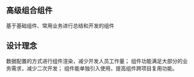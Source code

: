 ## 高级组合组件

基于基础组件、常用业务进行总结和开发的组件

## 设计理念

数据配置的方式进行组件渲染，减少开发人员工作量；
组件功能满足大部分的业务需求，减少二次开发；
组件能单独引入使用，提高组件跨项目复用功能。